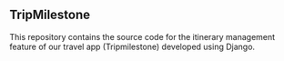 ## TripMilestone
This repository contains the source code for the itinerary management feature of our travel app (Tripmilestone) developed using Django.
